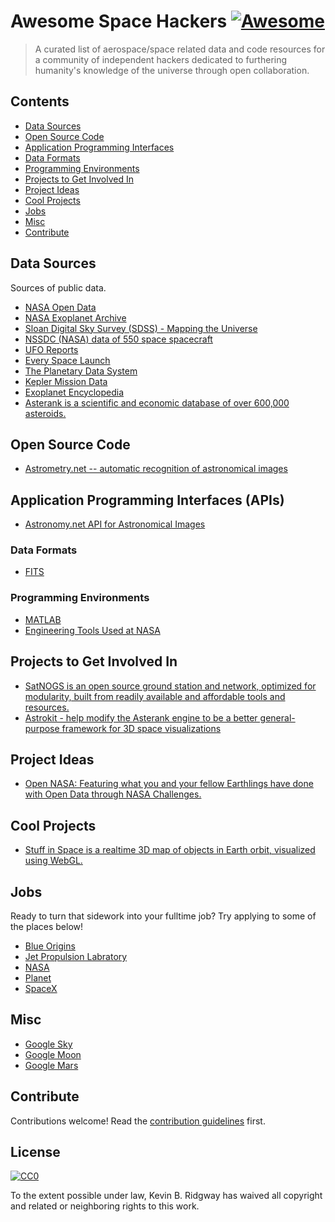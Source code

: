 # Awesome Space Hackers [![Awesome](https://awesome.re/badge.svg)](https://awesome.re)

> A curated list of aerospace/space related data and code resources for a community of independent hackers dedicated to furthering humanity's knowledge of the universe through open collaboration.

## Contents

- [Data Sources](#datasources)
- [Open Source Code](#opensourcecode)
- [Application Programming Interfaces](#applicationprogramminginterfaces)
- [Data Formats](#dataformats)
- [Programming Environments](#programmingenvironments)
- [Projects to Get Involved In](#projectstogetinvolvedin)
- [Project Ideas](#projectideas)
- [Cool Projects](#coolprojects)
- [Jobs](#jobs)
- [Misc](#misc)
- [Contribute](#contribute)

## Data Sources

Sources of public data.

- [NASA Open Data](https://open.nasa.gov/open-data)
- [NASA Exoplanet Archive](http://exoplanetarchive.ipac.caltech.edu)
- [Sloan Digital Sky Survey (SDSS) - Mapping the Universe](http://www.sdss.org)
- [NSSDC (NASA) data of 550 space spacecraft](http://nssdc.gsfc.nasa.gov/nssdc/obtaining_data.html)
- [UFO Reports](http://www.nuforc.org/webreports.html)
- [Every Space Launch](http://planet4589.org/space/log/launchlog.txt)
- [The Planetary Data System](https://pds.jpl.nasa.gov)
- [Kepler Mission Data](https://archive.stsci.edu/kepler/published_planets/search.php)
- [Exoplanet Encyclopedia](http://exoplanet.eu)
- [Asterank is a scientific and economic database of over 600,000 asteroids.](http://www.asterank.com)

## Open Source Code

- [Astrometry.net -- automatic recognition of astronomical images](https://github.com/dstndstn/astrometry.net)

## Application Programming Interfaces (APIs)

- [Astronomy.net API for Astronomical Images](http://astrometry.net/doc/net/api.html)

### Data Formats

- [FITS](https://idlastro.gsfc.nasa.gov/fitsio.html)

### Programming Environments

- [MATLAB](https://www.mathworks.com/products/matlab.html)
- [Engineering Tools Used at NASA](https://www.nasa.gov/centers/johnson/engineering/tools/index.html)

## Projects to Get Involved In

- [SatNOGS is an open source ground station and network, optimized for modularity, built from readily available and affordable tools and resources.](https://satnogs.org)
- [Astrokit - help modify the Asterank engine to be a better general-purpose framework for 3D space visualizations](https://github.com/typpo/astrokit)

## Project Ideas

- [Open NASA: Featuring what you and your fellow Earthlings have done with Open Data through NASA Challenges.](https://open.nasa.gov/innovation-space)

## Cool Projects

- [Stuff in Space is a realtime 3D map of objects in Earth orbit, visualized using WebGL.](http://stuffin.space)

## Jobs

Ready to turn that sidework into your fulltime job? Try applying to some of the places below!

- [Blue Origins](https://www.blueorigin.com/careers)
- [Jet Propulsion Labratory](https://www.jpl.nasa.gov/opportunities/)
- [NASA](https://nasajobs.nasa.gov)
- [Planet](https://www.planet.com/company/careers)
- [SpaceX](http://www.spacex.com/careers)

## Misc

- [Google Sky](http://www.google.com/sky)
- [Google Moon](https://www.google.com/moon)
- [Google Mars](https://www.google.com/mars)

## Contribute

Contributions welcome! Read the [contribution guidelines](contributing.md) first.

## License

[![CC0](http://mirrors.creativecommons.org/presskit/buttons/88x31/svg/cc-zero.svg)](http://creativecommons.org/publicdomain/zero/1.0)

To the extent possible under law, Kevin B. Ridgway has waived all copyright and
related or neighboring rights to this work.
